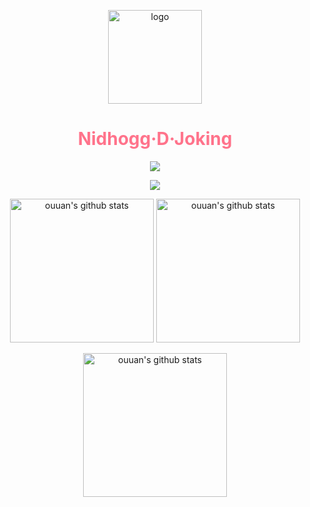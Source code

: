 <p align="center">
  <a href="https://github.com/NidhoggDJoking" target="_blank">
    <img width="150" src="https://cdn.jsdelivr.net/gh/nidhoggdjoking/CDN@2.4/img/snoopy.png" alt="logo"/>
  </a>
</p>


<h1 align="center" style="color:#ff738b">Nidhogg·D·Joking</h1>


<p align="center">
  <a href="https://count.getloli.com/">
  <img src="https://count.getloli.com/get/@github.readme?theme=rule34"></a>
</p>


<p align="center">
  <img src="https://skillicons.dev/icons?i=js,html,css,svelte,nodejs,vue,react,vscode,npm">
</p>


<!-- [![trophy](https://github-profile-trophy.vercel.app/?username=NidhoggDJoking)](https://github.com/NidhoggDJoking/NidhoggDJoking) -->


<p align="center">
  <img alt="ouuan's github stats" height='230' src="https://github-readme-stats.vercel.app/api?username=NidhoggDJoking&theme=tokyonight&hide_border=true&include_all_commits=false&count_private=false">
  <img alt="ouuan's github stats" height='230' src="https://github-readme-stats.vercel.app/api/top-langs/?username=NidhoggDJoking&theme=tokyonight&hide_border=true&include_all_commits=false&count_private=false&layout=compact">
</p>


<p align="center">
  <img alt="ouuan's github stats" height='230' src="https://github-readme-streak-stats.herokuapp.com/?user=NidhoggDJoking&theme=tokyonight&hide_border=true">
</p>

